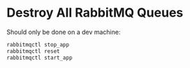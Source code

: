 # Destroy All RabbitMQ Queues

Should only be done on a dev machine:

```bash
rabbitmqctl stop_app
rabbitmqctl reset
rabbitmqctl start_app
```
